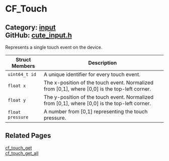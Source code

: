 # CF_Touch

Category: [input](https://github.com/RandyGaul/cute_framework/blob/master/docs/api_reference?id=input)  
GitHub: [cute_input.h](https://github.com/RandyGaul/cute_framework/blob/master/include/cute_input.h)  
---

Represents a single touch event on the device.

Struct Members | Description
--- | ---
`uint64_t id` | A unique identifier for every touch event.
`float x` | The x-position of the touch event. Normalized from [0,1], where [0,0] is the top-left corner.
`float y` | The y-position of the touch event. Normalized from [0,1], where [0,0] is the top-left corner.
`float pressure` | A number from [0,1] representing the touch pressure.

## Related Pages

[cf_touch_get](https://github.com/RandyGaul/cute_framework/blob/master/docs/input/cf_touch_get.md)  
[cf_touch_get_all](https://github.com/RandyGaul/cute_framework/blob/master/docs/input/cf_touch_get_all.md)  

